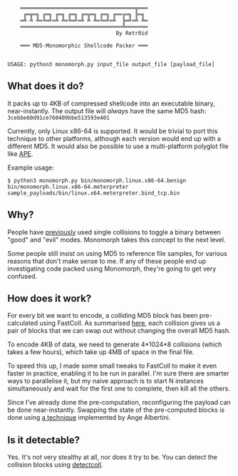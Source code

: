 ```
                                                
                                                
                                                
    ════════════════════════════════════╦═══    
     ╔═╦═╗ ╔═╗ ╔═╗ ╔═╗ ╔═╦═╗ ╔═╗ ╔══╔═╗ ╠═╗     
    ═╩ ╩ ╩═╚═╝═╩ ╩═╚═╝═╩ ╩ ╩═╚═╝═╩  ╠═╝═╩ ╩═    
    ════════════════════════════════╩═══════    
                                  By Retr0id    
                                                
    ═══ MD5-Monomorphic Shellcode Packer ═══    
                                                
                                                
USAGE: python3 monomorph.py input_file output_file [payload_file]
```

## What does it do?

It packs up to 4KB of compressed shellcode into an executable binary, near-instantly. The output file will *always* have the same MD5 hash: `3cebbe60d91ce760409bbe513593e401`

Currently, only Linux x86-64 is supported. It would be trivial to port this technique to other platforms, although each version would end up with a different MD5. It would also be possible to use a multi-platform polyglot file like [APE](https://justine.lol/ape.html).

Example usage:

```
$ python3 monomorph.py bin/monomorph.linux.x86-64.benign bin/monomorph.linux.x86-64.meterpreter sample_payloads/bin/linux.x64.meterpreter.bind_tcp.bin
```

## Why?

People have [previously](https://www.mscs.dal.ca/~selinger/md5collision/) used single collisions to toggle a binary between "good" and "evil" modes. Monomorph takes this concept to the next level.

Some people still insist on using MD5 to reference file samples, for various reasons that don't make sense to me. If any of these people end up investigating code packed using Monomorph, they're going to get very confused.

## How does it work?

For every bit we want to encode, a colliding MD5 block has been pre-calculated using FastColl. As summarised [here](https://github.com/corkami/collisions/tree/master/hashquines#read-an-encoded-value), each collision gives us a pair of blocks that we can swap out without changing the overall MD5 hash.

To encode 4KB of data, we need to generate 4\*1024\*8 collisions (which takes a few hours), which take up 4MB of space in the final file.

To speed this up, I made some small tweaks to FastColl to make it even faster in practice, enabling it to be run in parallel. I'm sure there are smarter ways to parallelise it, but my naive approach is to start N instances simultaneously and wait for the first one to complete, then kill all the others.

Since I've already done the pre-computation, reconfiguring the payload can be done near-instantly. Swapping the state of the pre-computed blocks is done using [a technique](https://github.com/corkami/collisions/blob/master/hashquines/scripts/collisions.py) implemented by Ange Albertini.

## Is it detectable?

Yes. It's not very stealthy at all, nor does it try to be. You can detect the collision blocks using [detectcoll](https://github.com/cr-marcstevens/hashclash/tree/collisiondetection/src/collisiondetection).